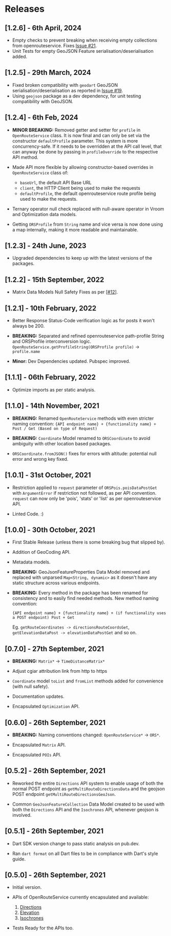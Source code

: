 # Releases

## [1.2.6] - 6th April, 2024

- Empty checks to prevent breaking when receiving empty collections from openrouteservice. Fixes [Issue #21](https://github.com/Dhi13man/open_route_service/issues/21).
- Unit Tests for empty GeoJSON Feature serialisation/deserialisation added.

## [1.2.5] - 29th March, 2024

- Fixed broken compatibility with `geodart` GeoJSON serialisation/deserialisation as reported in [Issue #19](https://github.com/Dhi13man/open_route_service/issues/19).
- Using `geojson` package as a dev dependency, for unit testing compatibility with GeoJSON.

## [1.2.4] - 6th Feb, 2024

- **MINOR BREAKING:** Removed getter and setter for `profile` in `OpenRouteService` class. It is now final and can only be set via the constructor `defaultProfile` parameter. This system is more concurrency-safe. If it needs to be overridden at the API call level, that can anyway be done by passing in `profileOverride` to the respective API method.

- Made API more flexible by allowing constructor-based overrides in `OpenRouteService` class of:
  - `baseUrl`, the default API Base URL
  - `client`, the HTTP Client being used to make the requests
  - `defaultProfile`, the default openrouteservice route profile being used to make the requests.

- Ternary operator null check replaced with null-aware operator in Vroom and Optimization data models.

- Getting `ORSProfile` from `String` name and vice versa is now done using a map internally, making it more readable and maintainable.

## [1.2.3] - 24th June, 2023

- Upgraded dependencies to keep up with the latest versions of the packages.

## [1.2.2] - 15th September, 2022

- Matrix Data Models Null Safety Fixes as per [[#12](https://github.com/Dhi13man/open_route_service/issues/12)].

## [1.2.1] - 10th February, 2022

- Better Response Status-Code verification logic as for posts it won't always be 200.

- **BREAKING:** Separated and refined openrouteservice path-profile String and ORSProfile interconversion logic.
  `OpenRouteService.getProfileString(ORSProfile profile)` -> `profile.name`

- **Minor:** Dev Dependencies updated. Pubspec improved.

## [1.1.1] - 06th February, 2022

- Optimize imports as per static analysis.

## [1.1.0] - 14th November, 2021

- **BREAKING:** Renamed `OpenRouteService` methods with even stricter naming convention:
    ```{API endpoint name} + {functionality name} + Post / Get (Based on type of Request)```

- **BREAKING:** `Coordinate` Model renamed to `ORSCoordinate` to avoid ambiguity with other location based packages.

- `ORSCoordinate.fromJSON()` fixes for errors with altitude: potential null error and wrong key fixed.

## [1.0.1] - 31st October, 2021

- Restriction applied to `request` parameter of `ORSPois.poisDataPostGet` with `ArgumentError` if restriction not followed, as per API convention. `request` can now only be 'pois', 'stats' or 'list' as per openrouteservice API.

- Linted Code. :)

## [1.0.0] - 30th October, 2021

- First Stable Release (unless there is some breaking bug that slipped by).

- Addition of GeoCoding API.

- Metadata models.

- **BREAKING:** GeoJsonFeatureProperties Data Model removed and replaced with unparsed `Map<String, dynamic>` as it doesn't have any static structure across various endpoints.

- **BREAKING:** Every method in the package has been renamed for consistency and to easily find needed methods. New method naming convention:

  ```{API endpoint name} + {functionality name} + (if functionality uses a POST endpoint) Post + Get```

  Eg. `getRouteCoordinates -> directionsRouteCoordsGet`, `getElevationDataPost -> elevationDataPostGet` and so on.

## [0.7.0] - 27th September, 2021

- **BREAKING:** `Matrix*` -> `TimeDistanceMatrix*`

- Adjust cgiar attribution link from http to https

- `Coordinate` model `toList` and `fromList` methods added for convenience (with null safety).

- Documentation updates.

- Encapsulated `Optimization` API.

## [0.6.0] - 26th September, 2021

- **BREAKING:** Naming conventions changed: `OpenRouteService*` -> `ORS*`.

- Encapsulated `Matrix` API.

- Encapsulated `POIs` API.

## [0.5.2] - 26th September, 2021

- Reworked the entire `Directions` API system to enable usage of both the normal POST endpoint as `getMultiRouteDirectionsData` and the geojson POST endpoint `getMultiRouteDirectionsGeoJson`.

- Common `GeoJsonFeatureCollection` Data Model created to be used with both the `Directions` API and the `Isochrones` API, whenever geojson is involved.

## [0.5.1] - 26th September, 2021

- Dart SDK version change to pass static analysis on pub.dev.

- Ran `dart format` on all Dart files to be in compliance with Dart's style guide.

## [0.5.0] - 26th September, 2021

- Initial version.

- APIs of OpenRouteService currently encapsulated and available:
  1. [Directions](https://openrouteservice.org/dev/#/api-docs/v2/directions/)
  2. [Elevation](https://openrouteservice.org/dev/#/api-docs/elevation/)
  3. [Isochrones](https://openrouteservice.org/dev/#/api-docs/v2/isochrones/)

- Tests Ready for the APIs too.
